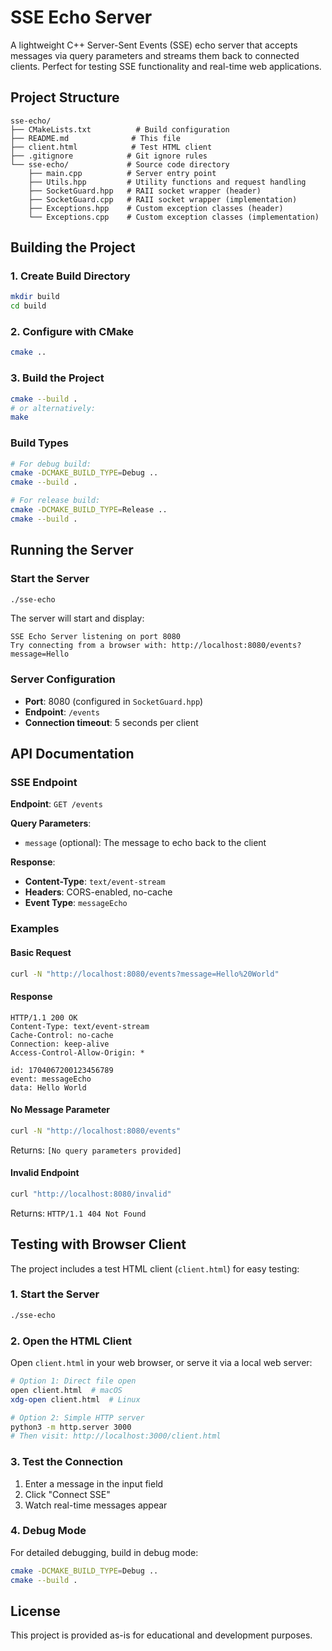 # SSE Echo Server

A lightweight C++ Server-Sent Events (SSE) echo server that accepts messages via query parameters and streams them back to connected clients. Perfect for testing SSE functionality and real-time web applications.


## Project Structure

```
sse-echo/
├── CMakeLists.txt          # Build configuration
├── README.md              # This file
├── client.html            # Test HTML client
├── .gitignore            # Git ignore rules
└── sse-echo/             # Source code directory
    ├── main.cpp          # Server entry point
    ├── Utils.hpp         # Utility functions and request handling
    ├── SocketGuard.hpp   # RAII socket wrapper (header)
    ├── SocketGuard.cpp   # RAII socket wrapper (implementation)
    ├── Exceptions.hpp    # Custom exception classes (header)
    └── Exceptions.cpp    # Custom exception classes (implementation)
```

## Building the Project

### 1. Create Build Directory
```bash
mkdir build
cd build
```

### 2. Configure with CMake
```bash
cmake ..
```

### 3. Build the Project
```bash
cmake --build .
# or alternatively:
make
```

### Build Types

```bash
# For debug build:
cmake -DCMAKE_BUILD_TYPE=Debug ..
cmake --build .

# For release build:
cmake -DCMAKE_BUILD_TYPE=Release ..
cmake --build .
```

## Running the Server

### Start the Server

```bash
./sse-echo
```

The server will start and display:

```
SSE Echo Server listening on port 8080
Try connecting from a browser with: http://localhost:8080/events?message=Hello
```

### Server Configuration

- **Port**: 8080 (configured in `SocketGuard.hpp`)
- **Endpoint**: `/events`
- **Connection timeout**: 5 seconds per client

## API Documentation

### SSE Endpoint

**Endpoint**: `GET /events`

**Query Parameters**:
- `message` (optional): The message to echo back to the client

**Response**:
- **Content-Type**: `text/event-stream`
- **Headers**: CORS-enabled, no-cache
- **Event Type**: `messageEcho`

### Examples

#### Basic Request
```bash
curl -N "http://localhost:8080/events?message=Hello%20World"
```

#### Response
```
HTTP/1.1 200 OK
Content-Type: text/event-stream
Cache-Control: no-cache
Connection: keep-alive
Access-Control-Allow-Origin: *

id: 1704067200123456789
event: messageEcho
data: Hello World

```

#### No Message Parameter
```bash
curl -N "http://localhost:8080/events"
```
Returns: `[No query parameters provided]`

#### Invalid Endpoint
```bash
curl "http://localhost:8080/invalid"
```
Returns: `HTTP/1.1 404 Not Found`

## Testing with Browser Client

The project includes a test HTML client (`client.html`) for easy testing:

### 1. Start the Server
```bash
./sse-echo
```

### 2. Open the HTML Client
Open `client.html` in your web browser, or serve it via a local web server:

```bash
# Option 1: Direct file open
open client.html  # macOS
xdg-open client.html  # Linux

# Option 2: Simple HTTP server
python3 -m http.server 3000
# Then visit: http://localhost:3000/client.html
```

### 3. Test the Connection
1. Enter a message in the input field
2. Click "Connect SSE"
3. Watch real-time messages appear

### 4. Debug Mode

For detailed debugging, build in debug mode:
```bash
cmake -DCMAKE_BUILD_TYPE=Debug ..
cmake --build .
```

## License

This project is provided as-is for educational and development purposes.
